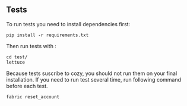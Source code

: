 ## Tests

To run tests you need to install dependencies first:

    pip install -r requirements.txt

Then run tests with :

    cd test/
    lettuce

Because tests suscribe to cozy, you should not run them on your final
installation. If you need to run test several time, run following
command before each test.

    fabric reset_account

